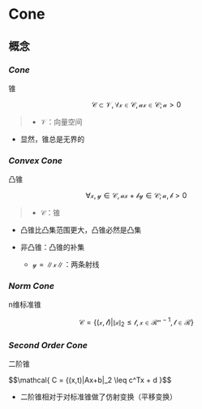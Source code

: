 #	Cone

##	概念

###	*Cone*

锥

$$\mathcal{
C \subset V, \forall x \in C, ax \in C; a > 0
}$$

> - $\mathcal{V}$：向量空间

-	显然，锥总是无界的

###	*Convex Cone*

凸锥

$$\mathcal{
\forall x,y \in C, ax + by \in C; a,b > 0
}$$

> - $\mathcal{C}$：锥

-	凸锥比凸集范围更大，凸锥必然是凸集
-	非凸锥：凸锥的补集

	-	$\mathcal{y=\|x\|}$：两条射线

###	*Norm Cone*

n维标准锥

$$\mathcal{
C = \{(x,t)| \|x\|_2 \leq t, x \in R^{n-1}, t \in R\}
}$$

###	*Second Order Cone*

二阶锥

$$\mathcal{
C = {(x,t)\|Ax+b\|_2 \leq c^Tx + d
}$$

-	二阶锥相对于对标准锥做了仿射变换（平移变换）

